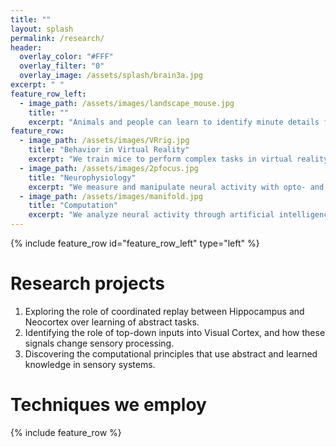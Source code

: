 ```yaml
---
title: ""
layout: splash
permalink: /research/
header:
  overlay_color: "#FFF"
  overlay_filter: "0"
  overlay_image: /assets/splash/brain3a.jpg
excerpt: " "
feature_row_left:
  - image_path: /assets/images/landscape_mouse.jpg
    title: ""
    excerpt: "Animals and people can learn to identify minute details from visual scenes. In humans, this is called perceptual learning. How does learned knowledge change visual processing? <br/><br/> To address this question, we persue three complimentary projects."
feature_row:
  - image_path: /assets/images/VRrig.jpg
    title: "Behavior in Virtual Reality"
    excerpt: "We train mice to perform complex tasks in virtual reality."
  - image_path: /assets/images/2pfocus.jpg
    title: "Neurophysiology"
    excerpt: "We measure and manipulate neural activity with opto- and electrophysiological techniques."
  - image_path: /assets/images/manifold.jpg
    title: "Computation"
    excerpt: "We analyze neural activity through artificial intelligence and machine learning."
---
```


{% include feature_row id="feature_row_left" type="left" %}

# Research projects
1. Exploring the role of coordinated replay between Hippocampus and Neocortex over learning of abstract tasks.
1. Identifying the role of top-down inputs into Visual Cortex, and how these signals change sensory processing.
1. Discovering the computational principles that use abstract and learned knowledge in sensory systems.

# Techniques we employ
{% include feature_row %}

